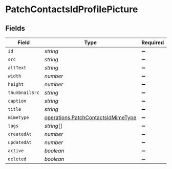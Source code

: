 # PatchContactsIdProfilePicture


## Fields

| Field                                                                                    | Type                                                                                     | Required                                                                                 | Description                                                                              |
| ---------------------------------------------------------------------------------------- | ---------------------------------------------------------------------------------------- | ---------------------------------------------------------------------------------------- | ---------------------------------------------------------------------------------------- |
| `id`                                                                                     | *string*                                                                                 | :heavy_minus_sign:                                                                       | N/A                                                                                      |
| `src`                                                                                    | *string*                                                                                 | :heavy_minus_sign:                                                                       | N/A                                                                                      |
| `altText`                                                                                | *string*                                                                                 | :heavy_minus_sign:                                                                       | N/A                                                                                      |
| `width`                                                                                  | *number*                                                                                 | :heavy_minus_sign:                                                                       | N/A                                                                                      |
| `height`                                                                                 | *number*                                                                                 | :heavy_minus_sign:                                                                       | N/A                                                                                      |
| `thumbnailSrc`                                                                           | *string*                                                                                 | :heavy_minus_sign:                                                                       | N/A                                                                                      |
| `caption`                                                                                | *string*                                                                                 | :heavy_minus_sign:                                                                       | N/A                                                                                      |
| `title`                                                                                  | *string*                                                                                 | :heavy_minus_sign:                                                                       | N/A                                                                                      |
| `mimeType`                                                                               | [operations.PatchContactsIdMimeType](../../models/operations/patchcontactsidmimetype.md) | :heavy_minus_sign:                                                                       | N/A                                                                                      |
| `tags`                                                                                   | *string*[]                                                                               | :heavy_minus_sign:                                                                       | N/A                                                                                      |
| `createdAt`                                                                              | *number*                                                                                 | :heavy_minus_sign:                                                                       | N/A                                                                                      |
| `updatedAt`                                                                              | *number*                                                                                 | :heavy_minus_sign:                                                                       | N/A                                                                                      |
| `active`                                                                                 | *boolean*                                                                                | :heavy_minus_sign:                                                                       | N/A                                                                                      |
| `deleted`                                                                                | *boolean*                                                                                | :heavy_minus_sign:                                                                       | N/A                                                                                      |
